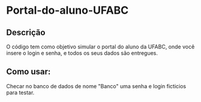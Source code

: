 # Portal-do-aluno-UFABC

## Descrição
O código tem como objetivo simular o portal do aluno da UFABC, onde você insere o login e senha, e todos os seus dados são entregues.

## Como usar:
Checar no banco de dados de nome "Banco" uma senha e login ficticios para testar.
